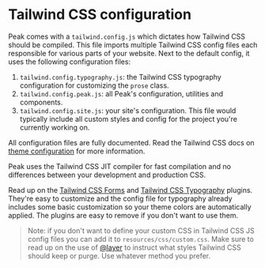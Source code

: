 # Tailwind CSS configuration

Peak comes with a `tailwind.config.js` which dictates how Tailwind CSS should be compiled. This file imports multiple Tailwind CSS config files each responsible for various parts of your website. Next to the default config, it uses the following configuration files:

1. `tailwind.config.typography.js`: the Tailwind CSS typography configuration for customizing the `prose` class.
2. `tailwind.config.peak.js`: all Peak's configuration, utilities and components.
3. `tailwind.config.site.js`: your site's configuration. This file would typically include all custom styles and config for the project you're currently working on.

All configuration files are fully documented. Read the Tailwind CSS docs on [theme configuration](https://tailwindcss.com/docs/theme/) for more information.

Peak uses the Tailwind CSS JIT compiler for fast compilation and no differences between your development and production CSS.

Read up on the [Tailwind CSS Forms](https://github.com/tailwindlabs/tailwindcss-forms) and [Tailwind CSS Typography](https://github.com/tailwindlabs/tailwindcss-typography) plugins. They're easy to customize and the config file for typography already includes some basic customization so your theme colors are automatically applied. The plugins are easy to remove if you don't want to use them.

> Note: if you don't want to define your custom CSS in Tailwind CSS JS config files you can add it to `resources/css/custom.css`. Make sure to read up on the use of [@layer](https://tailwindcss.com/docs/functions-and-directives#layer) to instruct what styles Tailwind CSS should keep or purge. Use whatever method you prefer.
